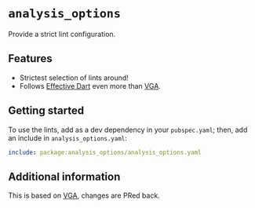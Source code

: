 # `analysis_options`

Provide a strict lint configuration.

## Features

- Strictest selection of lints around!
- Follows [Effective Dart][effective-dart] even more than [VGA].

## Getting started

To use the lints, add as a dev dependency in your `pubspec.yaml`;
then, add an include in `analysis_options.yaml`:

```yaml
include: package:analysis_options/analysis_options.yaml
```

## Additional information

This is based on [VGA], changes are PRed back.

[effective-dart]: https://dart.dev/effective-dart
[VGA]: https://pub.dev/packages/very_good_analysis
